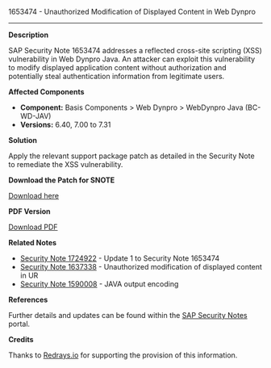 1653474 - Unauthorized Modification of Displayed Content in Web Dynpro

---

**Description**

SAP Security Note 1653474 addresses a reflected cross-site scripting (XSS) vulnerability in Web Dynpro Java. An attacker can exploit this vulnerability to modify displayed application content without authorization and potentially steal authentication information from legitimate users.

**Affected Components**

- **Component:** Basis Components > Web Dynpro > WebDynpro Java (BC-WD-JAV)
- **Versions:** 6.40, 7.00 to 7.31

**Solution**

Apply the relevant support package patch as detailed in the Security Note to remediate the XSS vulnerability.

**Download the Patch for SNOTE**

[Download here](https://notesdownloads.sap.com/note/0040000017527982017)

**PDF Version**

[Download PDF](https://userapps.support.sap.com/sap/support/sfm/notes/print/0001653474?language=en-US&token=3E24AF16D15498018CD93B01789E5B52)

**Related Notes**

- [Security Note 1724922](https://me.sap.com/notes/1724922) - Update 1 to Security Note 1653474
- [Security Note 1637338](https://me.sap.com/notes/1637338) - Unauthorized modification of displayed content in UR
- [Security Note 1590008](https://me.sap.com/notes/1590008) - JAVA output encoding

**References**

Further details and updates can be found within the [SAP Security Notes](https://me.sap.com/) portal.

**Credits**

Thanks to [Redrays.io](https://redrays.io) for supporting the provision of this information.